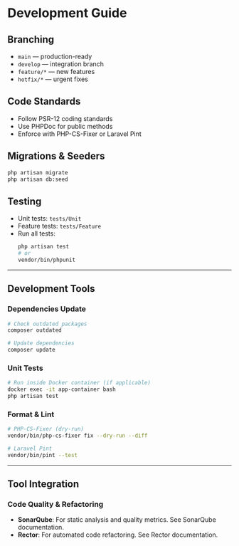 # Development Guide

## Branching

- `main` — production-ready  
- `develop` — integration branch  
- `feature/*` — new features  
- `hotfix/*` — urgent fixes

## Code Standards

- Follow PSR-12 coding standards  
- Use PHPDoc for public methods  
- Enforce with PHP-CS-Fixer or Laravel Pint  

## Migrations & Seeders

```bash
php artisan migrate
php artisan db:seed
```

## Testing

- Unit tests: `tests/Unit`  
- Feature tests: `tests/Feature`  
- Run all tests:  
  ```bash
  php artisan test
  # or
  vendor/bin/phpunit
  ```

---

## Development Tools

### Dependencies Update

```bash
# Check outdated packages
composer outdated

# Update dependencies
composer update
```

### Unit Tests

```bash
# Run inside Docker container (if applicable)
docker exec -it app-container bash
php artisan test
```

### Format & Lint

```bash
# PHP-CS-Fixer (dry-run)
vendor/bin/php-cs-fixer fix --dry-run --diff

# Laravel Pint
vendor/bin/pint --test
```

---


## Tool Integration

### Code Quality & Refactoring

- **SonarQube**: For static analysis and quality metrics. See SonarQube documentation.
- **Rector**: For automated code refactoring. See Rector documentation.
